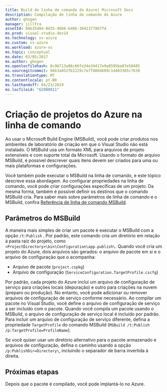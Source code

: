 ```yaml
---
title: Build de linha de comando do Azure| Microsoft Docs
description: Compilação de linha de comando do Azure
author: ghogen
manager: jillfra
assetId: 94b35d0d-0d35-48b6-b48b-3641377867fd
ms.prod: visual-studio-dev14
ms.technology: vs-azure
ms.custom: vs-azure
ms.workload: azure-vs
ms.topic: conceptual
ms.date: 03/05/2017
ms.author: ghogen
ms.openlocfilehash: 8c96713a06c66fe34e34417e9e8595ba07e50485
ms.sourcegitcommit: 94b3a052fb1229c7e7f8804b09c1d403385c7630
ms.translationtype: MT
ms.contentlocale: pt-BR
ms.lasthandoff: 04/23/2019
ms.locfileid: "62989811"
---
```

# <a name="building-azure-projects-from-the-command-line"></a>Criação de projetos do Azure na linha de comando
Ao usar o Microsoft Build Engine (MSBuild), você pode criar produtos nos ambientes de laboratório de criação em que o Visual Studio não está instalado. O MSBuild usa um formato XML para arquivos de projeto extensíveis e com suporte total da Microsoft. Usando o formato de arquivo MSBuild, é possível descrever quais itens devem ser criados para uma ou mais plataformas e configurações.

Você também pode executar o MSBuild na linha de comando, e este tópico descreve essa abordagem. Ao configurar propriedades na linha de comando, você pode criar configurações específicas de um projeto. Da mesma forma, também é possível definir os destinos que o comando MSBuild cria. Para saber mais sobre parâmetros de linha de comando e o MSBuild, confira [Referência de linha de comando MSBuild](https://msdn.microsoft.com/library/ms164311.aspx).

## <a name="msbuild-parameters"></a>Parâmetros do MSBuild
A maneira mais simples de criar um pacote é executar o MSBuild com a opção `/t:Publish` . Por padrão, este comando cria um diretório em relação à pasta raiz do projeto, como `<ProjectDirectory>\bin\Configuration\app.publish\`. Quando você cria um projeto do Azure, dois arquivos são gerados: o arquivo de pacote em si e o arquivo de configuração que o acompanha:

* Arquivo de pacote (`project.cspkg`)
* Arquivo de configuração (`ServiceConfiguration.TargetProfile.cscfg`)

Por padrão, cada projeto do Azure inclui um arquivo de configuração de serviço para criações locais (depuração) e outro para criações na nuvem (preparo ou produção). No entanto, você pode adicionar ou remover arquivos de configuração de serviço conforme necessário. Ao compilar um pacote no Visual Studio, você define o arquivo de configuração de serviço a ser incluído com o pacote. Quando você compila um pacote usando o MSBuild, o arquivo de configuração de serviço local é incluído por padrão. Para incluir um arquivo de configuração de serviço diferente, defina a propriedade `TargetProfile` do comando MSBuild (`MSBuild /t:Publish /p:TargetProfile=ProfileName`).

Se você quiser usar um diretório alternativo para o pacote armazenado e arquivos de configuração, defina o caminho usando a opção `/p:PublishDir=Directory\`, incluindo o separador de barra invertida à direita.

## <a name="next-steps"></a>Próximas etapas
Depois que o pacote é compilado, você pode implantá-lo no Azure.